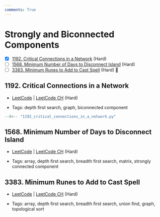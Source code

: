 ```yaml
---
comments: True
---
```


# Strongly and Biconnected Components

- [x] [1192. Critical Connections in a Network](https://leetcode.cn/problems/critical-connections-in-a-network/) (Hard)
- [ ] [1568. Minimum Number of Days to Disconnect Island](https://leetcode.cn/problems/minimum-number-of-days-to-disconnect-island/) (Hard)
- [ ] [3383. Minimum Runes to Add to Cast Spell](https://leetcode.cn/problems/minimum-runes-to-add-to-cast-spell/) (Hard) 👑

## 1192. Critical Connections in a Network

-   [LeetCode](https://leetcode.com/problems/critical-connections-in-a-network/) | [LeetCode CH](https://leetcode.cn/problems/critical-connections-in-a-network/) (Hard)

-   Tags: depth first search, graph, biconnected component

```python title="1192. Critical Connections in a Network - Python Solution"
--8<-- "1192_critical_connections_in_a_network.py"
```

## 1568. Minimum Number of Days to Disconnect Island

-   [LeetCode](https://leetcode.com/problems/minimum-number-of-days-to-disconnect-island/) | [LeetCode CH](https://leetcode.cn/problems/minimum-number-of-days-to-disconnect-island/) (Hard)

-   Tags: array, depth first search, breadth first search, matrix, strongly connected component

## 3383. Minimum Runes to Add to Cast Spell

-   [LeetCode](https://leetcode.com/problems/minimum-runes-to-add-to-cast-spell/) | [LeetCode CH](https://leetcode.cn/problems/minimum-runes-to-add-to-cast-spell/) (Hard)

-   Tags: array, depth first search, breadth first search, union find, graph, topological sort
